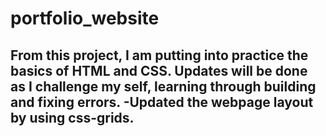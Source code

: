 # portfolio_website
From this project, I am putting into practice the basics of HTML and CSS. Updates will be done as I challenge my self, learning through building and fixing errors.
-Updated the webpage layout by using css-grids.
-
